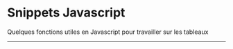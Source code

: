 Snippets Javascript
================


Quelques fonctions utiles en Javascript pour travailler sur les tableaux

----------


